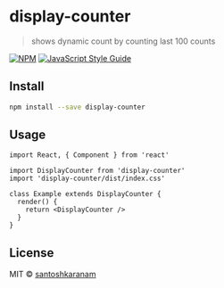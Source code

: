 # display-counter

> shows dynamic count by counting last 100 counts

[![NPM](https://img.shields.io/npm/v/display-counter.svg)](https://www.npmjs.com/package/sans-display-counter) [![JavaScript Style Guide](https://img.shields.io/badge/code_style-standard-brightgreen.svg)](https://standardjs.com)

## Install

```bash
npm install --save display-counter
```

## Usage

```tsx
import React, { Component } from 'react'

import DisplayCounter from 'display-counter'
import 'display-counter/dist/index.css'

class Example extends DisplayCounter {
  render() {
    return <DisplayCounter />
  }
}
```

## License

MIT © [santoshkaranam](https://github.com/santoshkaranam)
